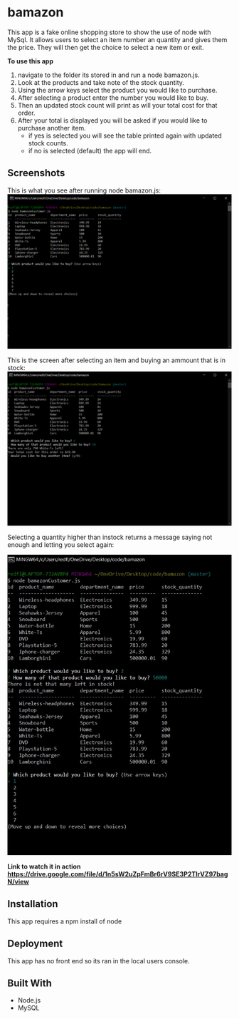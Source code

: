 # bamazon

This app is a fake online shopping store to show the use of node with MySql.
It allows users to select an item number an quantity and gives them the price.
They will then get the choice to select a new item or exit.

**To use this app**
1. navigate to the folder its stored in and run a node bamazon.js.
1. Look at the products and take note of the stock quantity.
1. Using the arrow keys select the product you would like to purchase.
1. After selecting a product enter the number you would like to buy.
1. Then an updated stock count will print as will your total cost for that order.
1. After your total is displayed you will be asked if you would like to purchase another item.
    * if yes is selected you will see the table printed again with updated stock counts.
    * if no is selected (default) the app will end.

## Screenshots
This is what you see after running node bamazon.js:
![Starting screen](startingScreen.png)

This is the screen after selecting an item and buying an ammount that is in stock:
![successful purchase](purchased.png)

Selecting a quantity higher than instock returns a message saying not enough and letting you select again:

![Proof of selecting over in-stock works](stock.jpg)

**Link to watch it in action** **https://drive.google.com/file/d/1n5sW2uZpFmBr6rV9SE3P2TIrVZ97bagN/view**

## Installation 
This app requires a npm install of node

## Deployment 
This app has no front end so its ran in the local users console. 

## Built With 
* Node.js
* MySQL